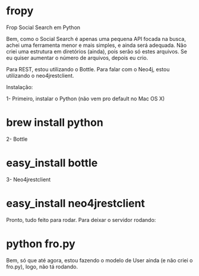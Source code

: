 fropy
=====

Frop Social Search em Python

Bem, como o Social Search é apenas uma pequena API focada na busca, achei uma ferramenta menor e mais simples, e ainda
será adequada. Não criei uma estrutura em diretórios (ainda), pois serão só estes arquivos. Se eu quiser aumentar
o número de arquivos, depois eu crio.

Para REST, estou utilizando o Bottle.
Para falar com o Neo4j, estou utilizando o neo4jrestclient.

Instalação:

1- Primeiro, instalar o Python (não vem pro default no Mac OS X)
# brew install python

2- Bottle
# easy_install bottle

3- Neo4jrestclient
# easy_install neo4jrestclient

Pronto, tudo feito para rodar. Para deixar o servidor rodando:
# python fro.py

Bem, só que até agora, estou fazendo o modelo de User ainda (e não criei o fro.py), logo, não tá rodando.

